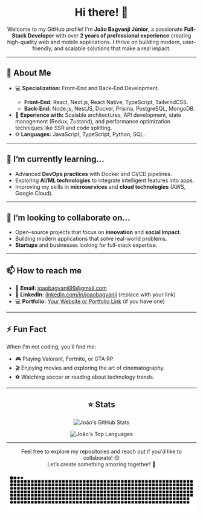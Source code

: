 <h1 align="center">Hi there! 👋</h1>

<p align="center">
  Welcome to my GitHub profile! I'm <strong>João Bagvanji Júnior</strong>, a passionate <strong>Full-Stack Developer</strong> with over <strong>2 years of professional experience</strong> creating high-quality web and mobile applications. I thrive on building modern, user-friendly, and scalable solutions that make a real impact.
</p>

---

<h2>👀 About Me</h2>
<ul>
  <li>💻 <strong>Specialization:</strong> Front-End and Back-End Development.</li>
  <ul>
    <li><strong>Front-End:</strong> React, Next.js, React Native, TypeScript, TailwindCSS.</li>
    <li><strong>Back-End:</strong> Node.js, NestJS, Docker, Prisma, PostgreSQL, MongoDB.</li>
  </ul>
  <li>🚀 <strong>Experience with:</strong> Scalable architectures, API development, state management (Redux, Zustand), and performance optimization techniques like SSR and code splitting.</li>
  <li>🌐 <strong>Languages:</strong> JavaScript, TypeScript, Python, SQL.</li>
</ul>

---

<h2>🌱 I’m currently learning...</h2>
<ul>
  <li>Advanced <strong>DevOps practices</strong> with Docker and CI/CD pipelines.</li>
  <li>Exploring <strong>AI/ML technologies</strong> to integrate intelligent features into apps.</li>
  <li>Improving my skills in <strong>microservices</strong> and <strong>cloud technologies</strong> (AWS, Google Cloud).</li>
</ul>

---

<h2>💞️ I’m looking to collaborate on...</h2>
<ul>
  <li>Open-source projects that focus on <strong>innovation</strong> and <strong>social impact</strong>.</li>
  <li>Building modern applications that solve real-world problems.</li>
  <li><strong>Startups</strong> and businesses looking for full-stack expertise.</li>
</ul>

---

<h2>📫 How to reach me</h2>
<ul>
  <li>📧 <strong>Email:</strong> <a href="mailto:joaobagvanji99@gmail.com">joaobagvanji99@gmail.com</a></li>
  <li>💼 <strong>LinkedIn:</strong> <a href="#">linkedin.com/in/joaobagvanji</a> (replace with your link)</li>
  <li>💻 <strong>Portfolio:</strong> <a href="#">Your Website or Portfolio Link</a> (if you have one)</li>
</ul>

---

<h2>⚡ Fun Fact</h2>
<p>When I'm not coding, you'll find me:</p>
<ul>
  <li>🎮 Playing Valorant, Fortnite, or GTA RP.</li>
  <li>🎬 Enjoying movies and exploring the art of cinematography.</li>
  <li>⚽ Watching soccer or reading about technology trends.</li>
</ul>

---

<h2 align="center">⭐ Stats</h2>
<p align="center">
  <img src="https://github-readme-stats.vercel.app/api?username=JoaoBagvanjiJunior&show_icons=true&theme=radical" alt="João's GitHub Stats" />
</p>
<p align="center">
  <img src="https://github-readme-stats.vercel.app/api/top-langs/?username=JoaoBagvanjiJunior&layout=compact&theme=radical" alt="João's Top Languages" />
</p>

---

<p align="center">Feel free to explore my repositories and reach out if you'd like to collaborate! 😊<br>Let’s create something amazing together! 🚀</p>


<picture align="center">
  <source media="(prefers-color-scheme: dark)" srcset="https://raw.githubusercontent.com/JoaoBagvanjiJunior/JoaoBagvanjiJunior/output/github-contribution-grid-snake-dark.svg">
  <source media="(prefers-color-scheme: light)" srcset="https://raw.githubusercontent.com/JoaoBagvanjiJunior/JoaoBagvanjiJunior/output/github-contribution-grid-snake-dark.svg">
  <img align="center" alt="github contribution grid snake animation" src="https://raw.githubusercontent.com/JoaoBagvanjiJunior/JoaoBagvanjiJunior/output/github-contribution-grid-snake.svg">
</picture>
